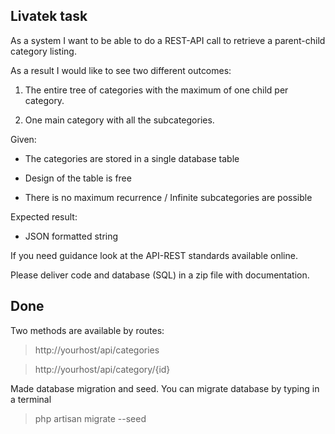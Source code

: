
## Livatek task

As a system I want to be able to do a REST-API call to retrieve a parent-child category listing. 

As a result I would like to see two different outcomes:

1) The entire tree of categories with the maximum of one child per category.

2) One main category with all the subcategories.

Given:

- The categories are stored in a single database table 

- Design of the table is free

- There is no maximum recurrence / Infinite subcategories are possible

Expected result:

- JSON formatted string

If you need guidance look at the API-REST standards available online.

Please deliver code and database (SQL) in a zip file with documentation.

## Done

Two methods are available by routes:

> http://yourhost/api/categories

> http://yourhost/api/category/{id}

Made database migration and seed. You can migrate database by typing in a terminal
> php artisan migrate --seed